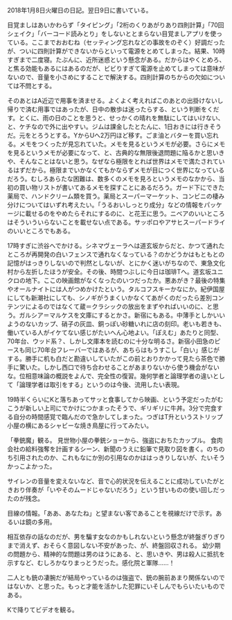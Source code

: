 2018年1月8日火曜日の日記。翌日9日に書いている。

目覚ましはあいかわらず「タイピング」「2桁のくりあがりあり四則計算」「70回シェイク」「バーコード読みとり」をしないととまらない目覚ましアプリを使っている。ここまでおおむね（セッティング忘れなどの事故をのぞく）好調だったが、ついに四則計算ができないからといって電源をとめてしまった。結果、10時すぎまで二度寝。たぶんに、近所迷惑という懸念がある。だからはやくとめろ、と焦る効能もあるにはあるのだが、ビビりすぎて電源を止めてしまっては意味がないので、音量を小さめにすることで解決する。四則計算のちからの欠如については不問とする。

そのあとはA近辺で用事を済ませる。よくよく考えればこのあとの出掛けないし帰りで済む用事ではあったが、日中の散歩は迷ったらする、という判断をくだす。とくに、雨の日のことを思うと、せっかくの晴れを無駄にしてはいけない、と、ケチなので外に出やすい。ジムは課金したとたんに、1日おきには行きそうだ。元をとろうとする。YからUへ2万円ほど移す。ごま油とバターを買い忘れる。メモをつくったが見忘れていた。メモを見るというメモが必要。さらにメモを見るというメモが必要になって、と、古典的な無限後退問題に陥るかと思いきや、そんなことはないと思う。なぜなら極限をとれば世界はメモで満たされているはずだから。極限までいかなくてもかならずメモが目につく世界になっているだろう。むしろあらたな困難は、数多くのメモを見ろというメモのなかから、当初の買い物リストが書いてあるメモを探すことにあるだろう。ガード下にできた薬局で、ハンドクリーム類を買う。薬局とスーパーマーケット、コンビニの棲み分けについてはいずれ考えたい。「うるおいしっとり成分」などの情報をパッケージに載せるのをやめたらそれにするのに、と花王に思う。ニベアのいいところはそういういらないことを載せない点である。サッポロやアサヒスーパードライのいいところでもある。

17時すぎに渋谷へでかける。シネマヴェーラへは道玄坂からだと、かつて通れたところが再開発の白いフェンスで通れなくなっている？のかどうかはもともとの記憶がはっきりしないので判然としないが、とにかく迷いがちなので、東急文化村から左折したほうが安全。その後、時間つぶしに今日は珈琲Tへ。道玄坂ユニクロの地下。ここの映画館がなくなったのいつだったか。悪あがき？最後の特集やオールナイトには人がつめかけたという。タルコフスキーかなにか。紀伊国屋にしても新潮社にしても、シノギがうまくいかなくてあがくのだったら差別コンテンツによるのではなくて蔵＝クラシックの放出をまずやればいいのに、と思う。ガルシア＝マルケスを文庫にするとかさ。新宿にもある。中薄手としかいいようのないカップ、硝子の灰皿、銅っぽい砂糖いれに店の刻印。老いも若きも、働いている人がイケてない感じがたいへん心地よい。「ぽえむ」あたりと同型、70年台、ウッド系？、しかし文庫本を読むのに十分な明るさ。新宿小田急のピースも同じ70年台フレーバーではあるが、あちらはもうすこし「白い」感じがする。勝手に机も白だと勘違いしていたがこの前とおりかかって見たら茶色で勝手に驚いた。しかし西口で待ち合わせることがあまりないから使う機会がないな。位相意味論の概説をよんで、完全性の復習。幾何学者と論理学者の違いとして「論理学者は取引をする」というのは今後、流用したい表現。

19時半くらいにKと落ちあってサッと食事してから映画、という予定だったがむこうが新しい上司にでかけにつかまったそうで、ギリギリに牛丼。3分で完食する自分の時間感覚で臨んだので急かしてしまった。つぎはT升というストリップ小屋の横にあるシャビーな焼き鳥屋に行ってみたい。

「拳銃魔」観る。
見世物小屋の拳銃ショーから、強盗におちたカップル。
食肉会社の給料強奪を計画するシーン、新聞のうえに鉛筆で見取り図を書く。のちのち引用されたのか、これもなにか別の引用なのかははっきりしないが、たいそうかっこよかった。

サイレンの音量を変えないなど、音で心的状況を伝えることに成功していたがときおり伴奏が「いやそのムードじゃないだろう」という甘いものの使い回しだったのが残念。

目線の情報。「ああ、あなたね」と望まない客であることを視線だけで示す。あるいは鏡の多用。

相互依存の話なのだが、男を騙す女なのかもしれないという懸念が終盤ぎりぎりまで消えず、おそらく意図しない不安があった、が、終盤回収される。
幼少期の問題から、精神的な問題は男のほうにある、と、思いきや、男は殺人に抵抗を示すなど、むしろかなりまっとうだった。感化院と軍隊……！

二人とも銃の凄腕だが結局やっているのは強盗で、銃の腕前あまり関係ないのではないか、と思った。もっと才能を活かした犯罪にいそしんでもらいたいものである。

Kで降りてビデオを観る。
